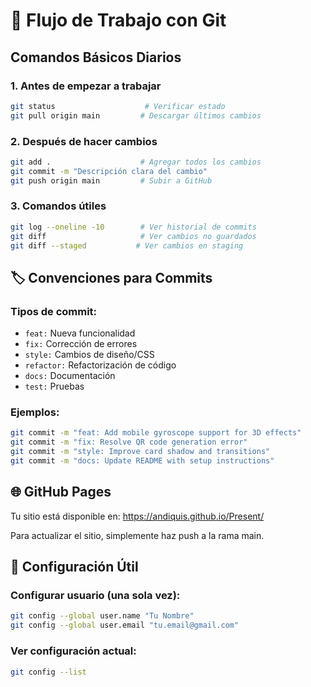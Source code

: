# 🔄 Flujo de Trabajo con Git

## Comandos Básicos Diarios

### 1. Antes de empezar a trabajar
```bash
git status                    # Verificar estado
git pull origin main         # Descargar últimos cambios
```

### 2. Después de hacer cambios
```bash
git add .                    # Agregar todos los cambios
git commit -m "Descripción clara del cambio"
git push origin main         # Subir a GitHub
```

### 3. Comandos útiles
```bash
git log --oneline -10        # Ver historial de commits
git diff                     # Ver cambios no guardados
git diff --staged           # Ver cambios en staging
```

## 🏷️ Convenciones para Commits

### Tipos de commit:
- `feat:` Nueva funcionalidad
- `fix:` Corrección de errores
- `style:` Cambios de diseño/CSS
- `refactor:` Refactorización de código
- `docs:` Documentación
- `test:` Pruebas

### Ejemplos:
```bash
git commit -m "feat: Add mobile gyroscope support for 3D effects"
git commit -m "fix: Resolve QR code generation error"
git commit -m "style: Improve card shadow and transitions"
git commit -m "docs: Update README with setup instructions"
```

## 🌐 GitHub Pages

Tu sitio está disponible en:
https://andiquis.github.io/Present/

Para actualizar el sitio, simplemente haz push a la rama main.

## 🔧 Configuración Útil

### Configurar usuario (una sola vez):
```bash
git config --global user.name "Tu Nombre"
git config --global user.email "tu.email@gmail.com"
```

### Ver configuración actual:
```bash
git config --list
```
